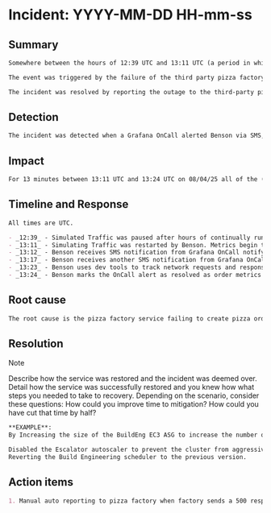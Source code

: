 # Incident: YYYY-MM-DD HH-mm-ss

## Summary

```md
Somewhere between the hours of 12:39 UTC and 13:11 UTC (a period in which traffic was not simulated) on 2025-04-08 all pizza orders began to fail. This outage lasted until 13:24 UTC and all orders made during the outage were lost.

The event was triggered by the failure of the third party pizza factory, which manages the processing of orders and creation of pizza jwts.

The incident was resolved by reporting the outage to the third-party pizza factory via a link found in the body of the 500 http response from the factory during its outage.
```

## Detection

```md
The incident was detected when a Grafana OnCall alerted Benson via SMS, notifying him of an alert that pizza orders failing more than succeeding. Detection time could have been reduced if traffic had been continuously, also allowing for a narrower estimate of the incident start time.
```

## Impact

```md
For 13 minutes between 13:11 UTC and 13:24 UTC on 08/04/25 all of the (simulated) users who attempted to make an order experienced the incident.
```

## Timeline and Response

```md
All times are UTC.

- _12:39_ - Simulated Traffic was paused after hours of continually running
- _13:11_ - Simulating Traffic was restarted by Benson. Metrics begin to show Pizza Orders Failing more than succeeding. Benson begins looking through metrics.
- _13:12_ - Benson receives SMS notification from Grafana OnCall notifying that the alert "Pizza Orders Failing > Success" was firing. Benson fails to acknowledge alert, even though he is working on the problem. Benson starts looking at backend code to look for possible failure points in the order router.
- _13:17_ - Benson receives another SMS notification from Grafana OnCall but ignores it. He begins to look through front end code and tests UI via the public site on a Chrome browser.
- _13:23_ - Benson uses dev tools to track network requests and responses and tries to make an order as a logged in user. Benson reads the failure response body and finds the pizza factory outage reporting link. Benson then sends a get request to the link and recives a message notifying him he has passed the chaos testing
- _13:24_ - Benson marks the OnCall alert as resolved as order metrics return to normal behavior -- orders are passing.
```

## Root cause

```md
The root cause is the pizza factory service failing to create pizza orders and waiting for a report of the outage.
```

## Resolution

> [!NOTE]
> Describe how the service was restored and the incident was deemed over. Detail how the service was successfully restored and you knew how what steps you needed to take to recovery.
> Depending on the scenario, consider these questions: How could you improve time to mitigation? How could you have cut that time by half?

```md
**EXAMPLE**:
By Increasing the size of the BuildEng EC3 ASG to increase the number of nodes available to support the workload and reduce the likelihood of scheduling on oversubscribed nodes

Disabled the Escalator autoscaler to prevent the cluster from aggressively scaling-down
Reverting the Build Engineering scheduler to the previous version.
```

## Action items

```md
1. Manual auto reporting to pizza factory when factory sends a 500 response.
```

